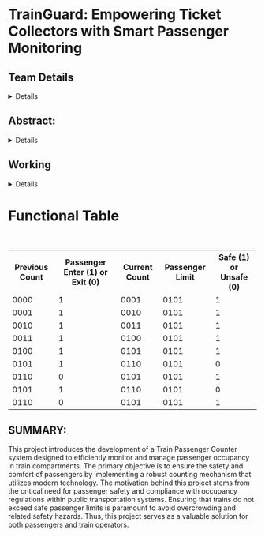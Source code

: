 # TrainGuard: Empowering Ticket Collectors with Smart Passenger Monitoring


## Team Details
<details>
<summary>Details</summary>
    
> *  Semester: 3rd Sem B. Tech. CSE
> * Section: S1

* 221CS137, Md. Faisal Raza, mohammadfaisalraza.221cs137@nitk.edu.in, 6307707818
* 221CS128, Harsh Gupta, harsh.221cs128@nitk.edu.in, 9555468659
* 221CS141, Rahul, rahul.221cs141@nitk.edu.in, 9468121389
</details>

## Abstract: 
<details>
<summary>Details</summary>

<h2>Idea</h2> To make a digital system which counts passenger entered in 
trains and warn us if no of passengers are over limit.
   
 
<h3>Components Required:
</h3>
1.Microcontroller (e.g., Arduino Uno)
2.Push Buttons (for manual input)
3.LED Display Module (e.g., 7-segment display)
4.Resistors (for pull-up/pull-down)
<h2>Circuit Connections:-</h2>
Here's how to connect the components on the 
breadboard:
Connect the common cathode of the 7-segment display 
to Arduino's ground (GND).
Connect the eight segments (a, b, c, d, e, f, g, dp) of the 
7-segment display to digital pins on the Arduino (e.g., pins 
4 to 11). Use current-limiting resistors (220-330 ohms) for 
each segment.
Connect the two push buttons to digital pins on the 
Arduino (e.g., pins 2 and 3). Use pull-down resistors (10k 
ohms) to connect one side of each button to ground.
Connect the other side of each push button to a separate 
digital pin on the Arduino.
Connect both common cathodes of the 7-segment 
display to separate digital pins on the Arduino (e.g., pins 
12 and 13).
Connect the 7-segment display to a 5V power source 
(VCC) and ground (GND).
<h2>DESCRIPTION:</h2>
The Train Passenger Counter project aims to address the 
critical issue of monitoring and managing passenger 
occupancy in train compartments for the safety and comfort 
of commuters. With the ever-growing demand for public 
transportation, it has become imperative to ensure that trains 
do not exceed their designated passenger limits, as 
overcrowding can lead to safety hazards and discomfort for 
passengers. This project proposes a comprehensive solution 
that leverages modern technology to achieve efficient 
passenger counting and provide timely warnings if the 
passenger count exceeds safe limits.
The project's primary objective is to introduce a reliable 
counting mechanism that not only enhances passenger safety 
but also facilitates the compliance with occupancy
regulations within the public transportation system. This 
innovative approach benefits both passengers and train 
operators, contributing to a more secure and enjoyable travel 
experience for all.
The key components required for this project include a 
microcontroller (such as Arduino Uno), push buttons for 
manual input, a 7-segment LED display module, and resistors 
for pull-up/pull-down operations. The circuit connections 
involve connecting the 7-segment display to the 
microcontroller, configuring push buttons, and setting up the 
common cathodes, allowing the system to accurately count 
passengers.
In operation, passengers can manually input their entry or 
exit into the train compartment using the push buttons. The 
7-segment display provides a real-time count of the number 
of passengers in the compartment. If the passenger count 
exceeds a predefined limit, the system triggers a warning, 
indicating that the occupancy threshold is approaching or has 
been breached. This proactive approach ensures the safety of 
passengers and assists train operators in making informed 
decisions regarding compartment occupancy.
The Train Passenger Counter project represents a valuable 
addition to the realm of public transportation, making travel 
safer and more convenient for passengers while aiding train 
operators in managing their services efficiently. It 
demonstrates the power of technology in addressing realworld challenges and emphasizes the importance of 
innovation in modern transportation systems.
</details>

## Working
<details>
<summary>Details</summary>

<h2>Working</h2>
The Train Passenger Counter project functions by employing a 
microcontroller, such as an Arduino Uno, to efficiently 
monitor and manage passenger occupancy within train 
compartments. Here's a simplified explanation of its working:
1. **Initialization**: The system initializes when passengers 
board the train. The 7-segment LED display starts at zero, 
indicating an empty compartment.
2. **Manual Input**: Passengers interact with the system by 
using push buttons to signify their entry or exit from the 
compartment. When someone boards the train, they press 
the "entry" button, and when they disembark, they press the 
"exit" button.
3. **Counting Mechanism**: The microcontroller processes 
these inputs and adjusts the passenger count accordingly. For 
each entry, the count increases, and for each exit, it 
decreases.
4. **Real-time Display**: The updated passenger count is 
displayed on the 7-segment LED display in real-time, allowing 
passengers and train staff to keep track of the compartment's 
occupancy.
5. **Warning System**: The system continuously checks the 
passenger count against a predefined limit. If the count 
exceeds this limit, it triggers a warning, typically using visual 
or audible signals. This serves as an alert to both passengers 
and train operators that the compartment is nearing its safe 
occupancy limit.
6. **Safety and Efficiency**: By proactively monitoring 
passenger counts and providing warnings, the project 
ensures the safety and comfort of passengers, preventing 
overcrowding, and assisting train operators in maintaining 
compliance with occupancy regulations.
In summary, the Train Passenger Counter system is a 
responsive and efficient solution that combines technology 
with manual input to monitor and manage passenger counts 
in real-time, prioritizing passenger safety and travel 
convenience within train compartments.
</details>


<h1>Functional Table</h1>
<br>
<table>
    <tr>
        <th>Previous Count</th>
        <th>Passenger Enter (1) or Exit (0)</th>
        <th>Current Count</th>
        <th>Passenger Limit</th>
        <th>Safe (1) or Unsafe (0)</th>
    </tr>
    <tr>
        <td>0000</td>
        <td>1</td>
        <td>0001</td>
        <td>0101</td>
        <td>1</td>
    </tr>
    <tr>
        <td>0001</td>
        <td>1</td>
        <td>0010</td>
        <td>0101</td>
        <td>1</td>
    </tr>
    <tr>
        <td>0010</td>
        <td>1</td>
        <td>0011</td>
        <td>0101</td>
        <td>1</td>
    </tr>
    <tr>
        <td>0011</td>
        <td>1</td>
        <td>0100</td>
        <td>0101</td>
        <td>1</td>
    </tr>
    <tr>
        <td>0100</td>
        <td>1</td>
        <td>0101</td>
        <td>0101</td>
        <td>1</td>
    </tr>
    <tr>
        <td>0101</td>
        <td>1</td>
        <td>0110</td>
        <td>0101</td>
        <td>0</td>
    </tr>
    <tr>
        <td>0110</td>
        <td>0</td>
        <td>0101</td>
        <td>0101</td>
        <td>1</td>
    </tr>
    <tr>
        <td>0101</td>
        <td>1</td>
        <td>0110</td>
        <td>0101</td>
        <td>0</td>
    </tr>
    <tr>
        <td>0110</td>
       <td>0</td>
        <td>0101</td>
        <td>0101</td>
        <td>1</td>
    </tr>
</table>


<h2>SUMMARY:</h2>
This project introduces the development of a Train 
Passenger Counter system designed to efficiently 
monitor and manage passenger occupancy in train 
compartments. The primary objective is to ensure the 
safety and comfort of passengers by implementing a 
robust counting mechanism that utilizes modern 
technology.
The motivation behind this project stems from the critical 
need for passenger safety and compliance with 
occupancy regulations within public transportation 
systems. Ensuring that trains do not exceed safe 
passenger limits is paramount to avoid overcrowding and 
related safety hazards. Thus, this project serves as a 
valuable solution for both passengers and train operators.
       
